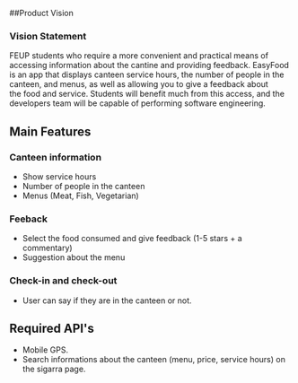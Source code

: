 ##Product Vision

### Vision Statement
FEUP students who require a more convenient and practical means of accessing information about the cantine and providing feedback.
EasyFood is an app that displays canteen service hours, the number of people in the canteen, and menus, as well as allowing you to give a feedback about the food and service.
Students will benefit much from this access, and the developers team will be capable of performing software engineering.

## Main Features
### Canteen information 
- Show service hours
- Number of people in the canteen
- Menus (Meat, Fish, Vegetarian) 

### Feeback
- Select the food consumed and give feedback (1-5 stars + a commentary)
- Suggestion about the menu

### Check-in and check-out
- User can say if they are in the canteen or not.

## Required API's
- Mobile GPS.
- Search informations about the canteen (menu, price, service hours) on the sigarra page.
